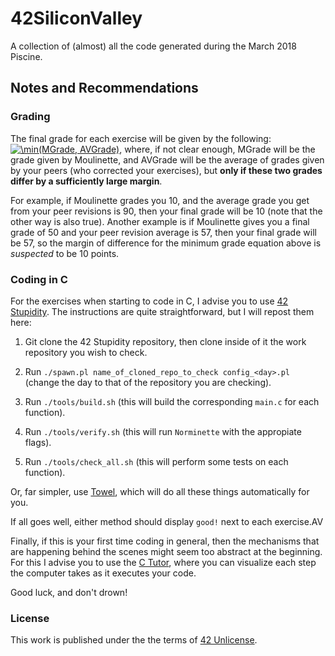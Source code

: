 # 42SiliconValley

A collection of (almost) all the code generated during the March 2018 Piscine.

## Notes and Recommendations

### Grading

The final grade for each exercise will be given by the following: <a href="https://www.codecogs.com/eqnedit.php?latex=\min(MGrade,&space;AVGrade)" target="_blank"><img src="https://latex.codecogs.com/gif.latex?\min(MGrade,&space;AVGrade)" title="\min(MGrade, AVGrade)" /></a>, where, if not clear enough, MGrade will be the grade given by Moulinette, and AVGrade will be the average of grades given by your peers (who corrected your exercises), but **only if these two grades differ by a sufficiently large margin**. 

For example, if Moulinette grades you 10, and the average grade you get from your peer revisions is 90, then your final grade will be 10 (note that the other way is also true). Another example is if Moulinette gives you a final grade of 50 and your peer revision average is 57, then your final grade will be 57, so the margin of difference for the minimum grade equation above is *suspected* to be 10 points.

### Coding in C

For the exercises when starting to code in C, I advise you to use [42 Stupidity](https://github.com/mirror12k/42us-stupidity). The instructions are quite straightforward, but I will repost them here:

1) Git clone the 42 Stupidity repository, then clone inside of it the work repository you wish to check.

2) Run `./spawn.pl name_of_cloned_repo_to_check config_<day>.pl` (change the day to that of the repository you are checking).
3) Run `./tools/build.sh` (this will build the corresponding `main.c` for each function).
4) Run `./tools/verify.sh` (this will run `Norminette` with the appropiate flags).
5) Run `./tools/check_all.sh` (this will perform some tests on each function).

Or, far simpler, use [Towel](https://github.com/oscardemadriz/towel), which will do all these things automatically for you.

If all goes well, either method should display `good!` next to each exercise.AV

Finally, if this is your first time coding in general, then the mechanisms that are happening behind the scenes might seem too abstract at the beginning. For this I advise you to use the [C Tutor](http://pythontutor.com/c.html#mode=edit), where you can visualize each step the computer takes as it executes your code.

Good luck, and don't drown!

### License

This work is published under the the terms of [42 Unlicense](https://github.com/PDillis/42SiliconValley/blob/master/LICENSE).
